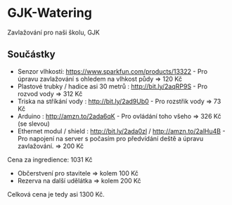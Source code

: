 # GJK-Watering
Zavlažování pro naši školu, GJK

## Součástky
* Senzor vlhkosti: https://www.sparkfun.com/products/13322 - Pro úpravu zavlažování s ohledem na vlhkost půdy => 120 Kč
* Plastové trubky / hadice asi 30 metrů : http://bit.ly/2aqRP9S - Pro rozvod vody => 312 Kč
* Triska na stříkání vody : http://bit.ly/2ad9Ub0 - Pro rozstřik vody => 73 Kč
* Arduino : http://amzn.to/2ada6qK - Pro ovládání toho všeho => 326 Kč (se slevou)
* Ethernet modul / shield : http://bit.ly/2ada0zl / http://amzn.to/2alHu4B - Pro napojení na server s počasím pro předvídání deště a úpravu zavlažování. => 200 Kč

Cena za ingredience: 1031 Kč
+ Občerstvení pro stavitele => kolem 100 Kč
+ Rezerva na další udělátka => kolem 200 Kč

Celková cena je tedy asi 1300 Kč.
